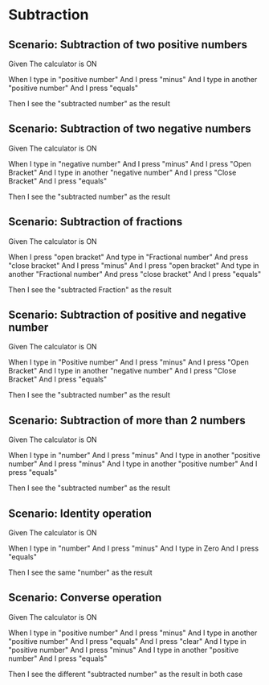 # Subtraction

## Scenario: Subtraction of two positive numbers

Given The calculator is ON

When I type in "positive number"
And I press "minus"
And I type in another "positive number"
And I press "equals"

Then I see the "subtracted number" as the result

## Scenario: Subtraction of two negative numbers

Given The calculator is ON

When I type in "negative number"
And I press "minus"
And I press "Open Bracket"
And I type in another "negative number"
And I press "Close Bracket"
And I press "equals"

Then I see the "subtracted number" as the result

## Scenario: Subtraction of fractions

Given The calculator is ON

When I press "open bracket"
And type in "Fractional number"
And press "close bracket"
And I press "minus"
And I press "open bracket"
And type in another "Fractional number"
And press "close bracket"
And I press "equals"

Then I see the "subtracted Fraction" as the result

## Scenario: Subtraction of positive and negative number

Given The calculator is ON

When I type in "Positive number"
And I press "minus"
And I press "Open Bracket"
And I type in another "negative number"
And I press "Close Bracket"
And I press "equals"

Then I see the "subtracted number" as the result

## Scenario: Subtraction of more than 2 numbers

Given The calculator is ON

When I type in "number"
And I press "minus"
And I type in another "positive number"
And I press "minus"
And I type in another "positive number"
And I press "equals"

Then I see the "subtracted number" as the result

## Scenario: Identity operation

Given The calculator is ON

When I type in "number"
And I press "minus"
And I type in Zero
And I press "equals"

Then I see the same "number" as the result

## Scenario: Converse operation

Given The calculator is ON

When I type in "positive number"
And I press "minus"
And I type in another "positive number"
And I press "equals"
And I press "clear"
And I type in "positive number"
And I press "minus"
And I type in another "positive number"
And I press "equals"

Then I see the different "subtracted number" as the result in both case
